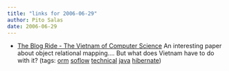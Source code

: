 ```yaml
---
title: "links for 2006-06-29"
author: Pito Salas
date: 2006-06-29
---
```




  * [ The Blog Ride - The Vietnam of Computer Science](<http://blogs.tedneward.com/PermaLink,guid,33e0e84c-1a82-4362-bb15-eb18a1a1d91f.aspx>) An interesting paper about object relational mapping…. But what does Vietnam have to do with it? (tags: [orm](<http://del.icio.us/pitosalas/orm>) [soflow](<http://del.icio.us/pitosalas/soflow>) [technical](<http://del.icio.us/pitosalas/technical>) [java](<http://del.icio.us/pitosalas/java>) [hibernate](<http://del.icio.us/pitosalas/hibernate>))
>>


